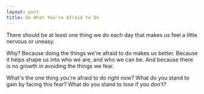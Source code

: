 ```yaml
---
layout: post
title: Do What You're Afraid to Do
---
```


There should be at least one thing we do each day that makes us feel a little nervous or uneasy.

Why? Because doing the things we're afraid to do makes us better. Because it helps shape us into who we are, and who we can be. And because there is no growth in avoiding the things we fear.

What's the one thing you're afraid to do right now? What do you stand to gain by facing this fear? What do you stand to lose if you don't?